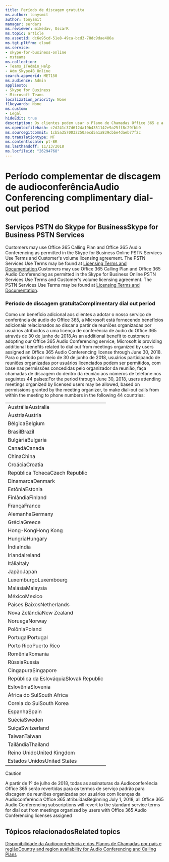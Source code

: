 ```yaml
---
title: Período de discagem gratuita
ms.author: tonysmit
author: tonysmit
manager: serdars
ms.reviewer: mikedav, OscarR
ms.topic: article
ms.assetid: dc6e95cd-51e8-49ca-bcd3-78dc9dae486a
ms.tgt.pltfrm: cloud
ms.service:
- skype-for-business-online
- msteams
ms.collection:
- Teams_ITAdmin_Help
- Adm_Skype4B_Online
search.appverid: MET150
ms.audience: Admin
appliesto:
- Skype for Business
- Microsoft Teams
localization_priority: None
f1keywords: None
ms.custom:
- Legal
hideEdit: true
description: Os clientes podem usar o Plano de Chamadas Office 365 e a Audioconferência Office 365, conforme permitido nos Termos de Uso de Serviços PSTN do Skype for Business Online e no contrato de licenciamento por volume do Cliente.
ms.openlocfilehash: c2d241c37d6124a19b4351142e9a25ff8c29fbb9
ms.sourcegitcommit: 1cb5a3570032250aecd5a1a839cbbe4daeb77f2c
ms.translationtype: MT
ms.contentlocale: pt-BR
ms.lasthandoff: 11/13/2018
ms.locfileid: "26294768"
---
```

# <a name="audio-conferencing-complimentary-dial-out-period"></a><span data-ttu-id="ad3c2-103">Período complementar de discagem de audioconferência</span><span class="sxs-lookup"><span data-stu-id="ad3c2-103">Audio Conferencing complimentary dial-out period</span></span>

## <a name="skype-for-business-pstn-services"></a><span data-ttu-id="ad3c2-104">Serviços PSTN do Skype for Business</span><span class="sxs-lookup"><span data-stu-id="ad3c2-104">Skype for Business PSTN Services</span></span>

<span data-ttu-id="ad3c2-p101">Customers may use Office 365 Calling Plan and Office 365 Audio Conferencing as permitted in the Skype for Business Online PSTN Services Use Terms and Customer's volume licensing agreement. The PSTN Services Use Terms may be found at [Licensing Terms and Documentation](http://www.microsoftvolumelicensing.com/DocumentSearch.aspx?Mode=2&amp;Keyword=PSTN).</span><span class="sxs-lookup"><span data-stu-id="ad3c2-p101">Customers may use Office 365 Calling Plan and Office 365 Audio Conferencing as permitted in the Skype for Business Online PSTN Services Use Terms and Customer's volume licensing agreement. The PSTN Services Use Terms may be found at [Licensing Terms and Documentation](http://www.microsoftvolumelicensing.com/DocumentSearch.aspx?Mode=2&amp;Keyword=PSTN).</span></span>
  
### <a name="complimentary-dial-out-period"></a><span data-ttu-id="ad3c2-107">Período de discagem gratuita</span><span class="sxs-lookup"><span data-stu-id="ad3c2-107">Complimentary dial out period</span></span>

<span data-ttu-id="ad3c2-108">Como um benefício adicional aos clientes a adotar o nosso serviço de conferência de áudio do Office 365, a Microsoft está fornecendo benefícios adicionais relacionados ao discar a partir de reuniões organizadas por usuários atribuídos a uma licença de conferência de áudio do Office 365 através de 30 de junho de 2018.</span><span class="sxs-lookup"><span data-stu-id="ad3c2-108">As an additional benefit to customers adopting our Office 365 Audio Conferencing service, Microsoft is providing additional benefits related to dial out from meetings organized by users assigned an Office 365 Audio Conferencing license through June 30, 2018.</span></span> <span data-ttu-id="ad3c2-109">Para o período por meio de 30 de junho de 2018, usuários participando de reuniões organizadas por usuários licenciados podem ser permitidos, com base nas permissões concedidas pelo organizador da reunião, faça chamadas de discagem do dentro da reunião aos números de telefone nos seguintes 44 países:</span><span class="sxs-lookup"><span data-stu-id="ad3c2-109">For the period through June 30, 2018, users attending meetings organized by licensed users may be allowed, based on permissions granted by the meeting organizer, to make dial-out calls from within the meeting to phone numbers in the following 44 countries:</span></span>
  
|    |
|-----|
|<span data-ttu-id="ad3c2-110">Austrália</span><span class="sxs-lookup"><span data-stu-id="ad3c2-110">Australia</span></span>  <br/> |
|<span data-ttu-id="ad3c2-111">Áustria</span><span class="sxs-lookup"><span data-stu-id="ad3c2-111">Austria</span></span>  <br/> |
|<span data-ttu-id="ad3c2-112">Bélgica</span><span class="sxs-lookup"><span data-stu-id="ad3c2-112">Belgium</span></span>  <br/> |
|<span data-ttu-id="ad3c2-113">Brasil</span><span class="sxs-lookup"><span data-stu-id="ad3c2-113">Brazil</span></span>  <br/> |
|<span data-ttu-id="ad3c2-114">Bulgária</span><span class="sxs-lookup"><span data-stu-id="ad3c2-114">Bulgaria</span></span>  <br/> |
|<span data-ttu-id="ad3c2-115">Canadá</span><span class="sxs-lookup"><span data-stu-id="ad3c2-115">Canada</span></span>  <br/> |
|<span data-ttu-id="ad3c2-116">China</span><span class="sxs-lookup"><span data-stu-id="ad3c2-116">China</span></span>  <br/> |
|<span data-ttu-id="ad3c2-117">Croácia</span><span class="sxs-lookup"><span data-stu-id="ad3c2-117">Croatia</span></span>  <br/> |
|<span data-ttu-id="ad3c2-118">República Tcheca</span><span class="sxs-lookup"><span data-stu-id="ad3c2-118">Czech Republic</span></span>  <br/> |
|<span data-ttu-id="ad3c2-119">Dinamarca</span><span class="sxs-lookup"><span data-stu-id="ad3c2-119">Denmark</span></span>  <br/> |
|<span data-ttu-id="ad3c2-120">Estônia</span><span class="sxs-lookup"><span data-stu-id="ad3c2-120">Estonia</span></span>  <br/> |
|<span data-ttu-id="ad3c2-121">Finlândia</span><span class="sxs-lookup"><span data-stu-id="ad3c2-121">Finland</span></span>  <br/> |
|<span data-ttu-id="ad3c2-122">França</span><span class="sxs-lookup"><span data-stu-id="ad3c2-122">France</span></span>  <br/> |
|<span data-ttu-id="ad3c2-123">Alemanha</span><span class="sxs-lookup"><span data-stu-id="ad3c2-123">Germany</span></span>  <br/> |
|<span data-ttu-id="ad3c2-124">Grécia</span><span class="sxs-lookup"><span data-stu-id="ad3c2-124">Greece</span></span>  <br/> |
|<span data-ttu-id="ad3c2-125">Hong-Kong</span><span class="sxs-lookup"><span data-stu-id="ad3c2-125">Hong Kong</span></span>  <br/> |
|<span data-ttu-id="ad3c2-126">Hungria</span><span class="sxs-lookup"><span data-stu-id="ad3c2-126">Hungary</span></span>  <br/> |
|<span data-ttu-id="ad3c2-127">Índia</span><span class="sxs-lookup"><span data-stu-id="ad3c2-127">India</span></span>  <br/> |
|<span data-ttu-id="ad3c2-128">Irlanda</span><span class="sxs-lookup"><span data-stu-id="ad3c2-128">Ireland</span></span>  <br/> |
|<span data-ttu-id="ad3c2-129">Itália</span><span class="sxs-lookup"><span data-stu-id="ad3c2-129">Italy</span></span>  <br/> |
|<span data-ttu-id="ad3c2-130">Japão</span><span class="sxs-lookup"><span data-stu-id="ad3c2-130">Japan</span></span>  <br/> |
|<span data-ttu-id="ad3c2-131">Luxemburgo</span><span class="sxs-lookup"><span data-stu-id="ad3c2-131">Luxembourg</span></span>  <br/> |
|<span data-ttu-id="ad3c2-132">Malásia</span><span class="sxs-lookup"><span data-stu-id="ad3c2-132">Malaysia</span></span>  <br/> |
|<span data-ttu-id="ad3c2-133">México</span><span class="sxs-lookup"><span data-stu-id="ad3c2-133">Mexico</span></span>  <br/> |
|<span data-ttu-id="ad3c2-134">Países Baixos</span><span class="sxs-lookup"><span data-stu-id="ad3c2-134">Netherlands</span></span>  <br/> |
|<span data-ttu-id="ad3c2-135">Nova Zelândia</span><span class="sxs-lookup"><span data-stu-id="ad3c2-135">New Zealand</span></span>  <br/> |
|<span data-ttu-id="ad3c2-136">Noruega</span><span class="sxs-lookup"><span data-stu-id="ad3c2-136">Norway</span></span>  <br/> |
|<span data-ttu-id="ad3c2-137">Polônia</span><span class="sxs-lookup"><span data-stu-id="ad3c2-137">Poland</span></span>  <br/> |
|<span data-ttu-id="ad3c2-138">Portugal</span><span class="sxs-lookup"><span data-stu-id="ad3c2-138">Portugal</span></span>  <br/> |
|<span data-ttu-id="ad3c2-139">Porto Rico</span><span class="sxs-lookup"><span data-stu-id="ad3c2-139">Puerto Rico</span></span>  <br/> |
|<span data-ttu-id="ad3c2-140">Romênia</span><span class="sxs-lookup"><span data-stu-id="ad3c2-140">Romania</span></span>  <br/> |
|<span data-ttu-id="ad3c2-141">Rússia</span><span class="sxs-lookup"><span data-stu-id="ad3c2-141">Russia</span></span>  <br/> |
|<span data-ttu-id="ad3c2-142">Cingapura</span><span class="sxs-lookup"><span data-stu-id="ad3c2-142">Singapore</span></span>  <br/> |
|<span data-ttu-id="ad3c2-143">República da Eslováquia</span><span class="sxs-lookup"><span data-stu-id="ad3c2-143">Slovak Republic</span></span>  <br/> |
|<span data-ttu-id="ad3c2-144">Eslovênia</span><span class="sxs-lookup"><span data-stu-id="ad3c2-144">Slovenia</span></span>  <br/> |
|<span data-ttu-id="ad3c2-145">África do Sul</span><span class="sxs-lookup"><span data-stu-id="ad3c2-145">South Africa</span></span>  <br/> |
|<span data-ttu-id="ad3c2-146">Coreia do Sul</span><span class="sxs-lookup"><span data-stu-id="ad3c2-146">South Korea</span></span>  <br/> |
|<span data-ttu-id="ad3c2-147">Espanha</span><span class="sxs-lookup"><span data-stu-id="ad3c2-147">Spain</span></span>  <br/> |
|<span data-ttu-id="ad3c2-148">Suécia</span><span class="sxs-lookup"><span data-stu-id="ad3c2-148">Sweden</span></span>  <br/> |
|<span data-ttu-id="ad3c2-149">Suíça</span><span class="sxs-lookup"><span data-stu-id="ad3c2-149">Switzerland</span></span>  <br/> |
|<span data-ttu-id="ad3c2-150">Taiwan</span><span class="sxs-lookup"><span data-stu-id="ad3c2-150">Taiwan</span></span>  <br/> |
|<span data-ttu-id="ad3c2-151">Tailândia</span><span class="sxs-lookup"><span data-stu-id="ad3c2-151">Thailand</span></span>  <br/> |
|<span data-ttu-id="ad3c2-152">Reino Unido</span><span class="sxs-lookup"><span data-stu-id="ad3c2-152">United Kingdom</span></span>  <br/> |
|<span data-ttu-id="ad3c2-153">Estados Unidos</span><span class="sxs-lookup"><span data-stu-id="ad3c2-153">United States</span></span>  <br/> |
   
> [!CAUTION]
> <span data-ttu-id="ad3c2-154">A partir de 1º de julho de 2018, todas as assinaturas da Audioconferência Office 365 serão revertidas para os termos de serviço padrão para discagem de reuniões organizadas por usuários com licenças da Audioconferência Office 365 atribuídas</span><span class="sxs-lookup"><span data-stu-id="ad3c2-154">Beginning July 1, 2018, all Office 365 Audio Conferencing subscriptions will revert to the standard service terms for dial out from meetings organized by users with Office 365 Audio Conferencing licenses assigned</span></span> 
  
## <a name="related-topics"></a><span data-ttu-id="ad3c2-155">Tópicos relacionados</span><span class="sxs-lookup"><span data-stu-id="ad3c2-155">Related topics</span></span>
[<span data-ttu-id="ad3c2-156">Disponibilidade da Audioconferência e dos Planos de Chamadas por país e região</span><span class="sxs-lookup"><span data-stu-id="ad3c2-156">Country and region availability for Audio Conferencing and Calling Plans</span></span>](country-and-region-availability-for-audio-conferencing-and-calling-plans/country-and-region-availability-for-audio-conferencing-and-calling-plans.md)
